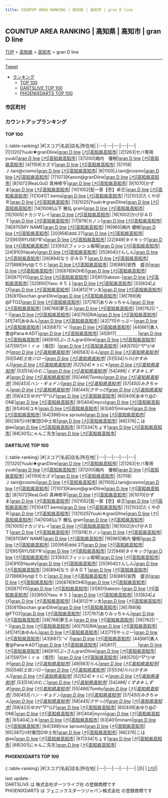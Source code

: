 ```yaml
---
title: COUNTUP AREA RANKING | 高知県 | 高知市 | gran D line
---
```

## COUNTUP AREA RANKING | 高知県 | 高知市 | gran D line

[TOP](/darts/rank/) > [高知県](/darts/rank/高知県/) > [高知市](/darts/rank/高知県/高知市/) > gran D line

___

<a href="https://twitter.com/share?ref_src=twsrc%5Etfw" data-text="COUNTUP AREA RANKING | 高知県高知市gran D line" class="twitter-share-button" data-hashtags="DARTSLIVE,PHOENIXDARTS,darts,ダーツ" data-show-count="false">Tweet</a>

* [ランキング](#カウントアップランキング)
    * [TOP 100](#top-100)
    * [DARTSLIVE TOP 100](#dartslive-top-100)
    * [PHOENIXDARTS TOP 100](#phoenixdarts-top-100)

### 市区町村

<ul>

</ul>

### カウントアップランキング

#### TOP 100



{:.table-ranking}
|#|スコア|名前|店名|所在地|
|---|---|---|---|---|
|1|1320|<span class="rank-name-dl">Yuuki★granDline</span>|<a href="/darts/rank/shops/198e6516c2bbb92f0d9b047a20a7ba1e.html">gran D line</a> <a href="https://search.dartslive.com/jp/shop/198e6516c2bbb92f0d9b047a20a7ba1e">[↗]</a>|<a href="/darts/rank/高知県/高知市">高知県高知市</a>|
|2|1263|<span class="rank-name-dl">セパ専用　yuuki</span>|<a href="/darts/rank/shops/198e6516c2bbb92f0d9b047a20a7ba1e.html">gran D line</a> <a href="https://search.dartslive.com/jp/shop/198e6516c2bbb92f0d9b047a20a7ba1e">[↗]</a>|<a href="/darts/rank/高知県/高知市">高知県高知市</a>|
|3|1200|<span class="rank-name-dl">嶋内　優樹</span>|<a href="/darts/rank/shops/198e6516c2bbb92f0d9b047a20a7ba1e.html">gran D line</a> <a href="https://search.dartslive.com/jp/shop/198e6516c2bbb92f0d9b047a20a7ba1e">[↗]</a>|<a href="/darts/rank/高知県/高知市">高知県高知市</a>|
|4|1159|<span class="rank-name-dl">カズマ</span>|<a href="/darts/rank/shops/198e6516c2bbb92f0d9b047a20a7ba1e.html">gran D line</a> <a href="https://search.dartslive.com/jp/shop/198e6516c2bbb92f0d9b047a20a7ba1e">[↗]</a>|<a href="/darts/rank/高知県/高知市">高知県高知市</a>|
|5|1118|<span class="rank-name-dl">Ｊ.tani@cosmo</span>|<a href="/darts/rank/shops/198e6516c2bbb92f0d9b047a20a7ba1e.html">gran D line</a> <a href="https://search.dartslive.com/jp/shop/198e6516c2bbb92f0d9b047a20a7ba1e">[↗]</a>|<a href="/darts/rank/高知県/高知市">高知県高知市</a>|
|6|1100|<span class="rank-name-dl">J.tani@cosmo</span>|<a href="/darts/rank/shops/198e6516c2bbb92f0d9b047a20a7ba1e.html">gran D line</a> <a href="https://search.dartslive.com/jp/shop/198e6516c2bbb92f0d9b047a20a7ba1e">[↗]</a>|<a href="/darts/rank/高知県/高知市">高知県高知市</a>|
|7|1073|<span class="rank-name-dl">Kanon@granDline</span>|<a href="/darts/rank/shops/198e6516c2bbb92f0d9b047a20a7ba1e.html">gran D line</a> <a href="https://search.dartslive.com/jp/shop/198e6516c2bbb92f0d9b047a20a7ba1e">[↗]</a>|<a href="/darts/rank/高知県/高知市">高知県高知市</a>|
|8|1072|<span class="rank-name-dl">ReaLGoD 真神修平</span>|<a href="/darts/rank/shops/198e6516c2bbb92f0d9b047a20a7ba1e.html">gran D line</a> <a href="https://search.dartslive.com/jp/shop/198e6516c2bbb92f0d9b047a20a7ba1e">[↗]</a>|<a href="/darts/rank/高知県/高知市">高知県高知市</a>|
|9|1070|<span class="rank-name-dl">かずま</span>|<a href="/darts/rank/shops/198e6516c2bbb92f0d9b047a20a7ba1e.html">gran D line</a> <a href="https://search.dartslive.com/jp/shop/198e6516c2bbb92f0d9b047a20a7ba1e">[↗]</a>|<a href="/darts/rank/高知県/高知市">高知県高知市</a>|
|10|1052|<span class="rank-name-dl">髭一家【壱】卓王</span>|<a href="/darts/rank/shops/198e6516c2bbb92f0d9b047a20a7ba1e.html">gran D line</a> <a href="https://search.dartslive.com/jp/shop/198e6516c2bbb92f0d9b047a20a7ba1e">[↗]</a>|<a href="/darts/rank/高知県/高知市">高知県高知市</a>|
|11|1041|<span class="rank-name-dl">T.kenta</span>|<a href="/darts/rank/shops/198e6516c2bbb92f0d9b047a20a7ba1e.html">gran D line</a> <a href="https://search.dartslive.com/jp/shop/198e6516c2bbb92f0d9b047a20a7ba1e">[↗]</a>|<a href="/darts/rank/高知県/高知市">高知県高知市</a>|
|12|1032|<span class="rank-name-dl">たくや＠Ｒ</span>|<a href="/darts/rank/shops/198e6516c2bbb92f0d9b047a20a7ba1e.html">gran D line</a> <a href="https://search.dartslive.com/jp/shop/198e6516c2bbb92f0d9b047a20a7ba1e">[↗]</a>|<a href="/darts/rank/高知県/高知市">高知県高知市</a>|
|13|1025|<span class="rank-name-dl">Yuuki☆granDline</span>|<a href="/darts/rank/shops/198e6516c2bbb92f0d9b047a20a7ba1e.html">gran D line</a> <a href="https://search.dartslive.com/jp/shop/198e6516c2bbb92f0d9b047a20a7ba1e">[↗]</a>|<a href="/darts/rank/高知県/高知市">高知県高知市</a>|
|14|1008|<span class="rank-name-dl">山下 雅弘 gram</span>|<a href="/darts/rank/shops/198e6516c2bbb92f0d9b047a20a7ba1e.html">gran D line</a> <a href="https://search.dartslive.com/jp/shop/198e6516c2bbb92f0d9b047a20a7ba1e">[↗]</a>|<a href="/darts/rank/高知県/高知市">高知県高知市</a>|
|15|1005|<span class="rank-name-dl">ナカジマレイ</span>|<a href="/darts/rank/shops/198e6516c2bbb92f0d9b047a20a7ba1e.html">gran D line</a> <a href="https://search.dartslive.com/jp/shop/198e6516c2bbb92f0d9b047a20a7ba1e">[↗]</a>|<a href="/darts/rank/高知県/高知市">高知県高知市</a>|
|16|1002|<span class="rank-name-dl">かげ＠ＡＤＴ</span>|<a href="/darts/rank/shops/198e6516c2bbb92f0d9b047a20a7ba1e.html">gran D line</a> <a href="https://search.dartslive.com/jp/shop/198e6516c2bbb92f0d9b047a20a7ba1e">[↗]</a>|<a href="/darts/rank/高知県/高知市">高知県高知市</a>|
|17|978|<span class="rank-name-dl">カノン</span>|<a href="/darts/rank/shops/198e6516c2bbb92f0d9b047a20a7ba1e.html">gran D line</a> <a href="https://search.dartslive.com/jp/shop/198e6516c2bbb92f0d9b047a20a7ba1e">[↗]</a>|<a href="/darts/rank/高知県/高知市">高知県高知市</a>|
|18|970|<span class="rank-name-dl">MY NAME</span>|<a href="/darts/rank/shops/198e6516c2bbb92f0d9b047a20a7ba1e.html">gran D line</a> <a href="https://search.dartslive.com/jp/shop/198e6516c2bbb92f0d9b047a20a7ba1e">[↗]</a>|<a href="/darts/rank/高知県/高知市">高知県高知市</a>|
|19|965|<span class="rank-name-dl">嶋内 優樹</span>|<a href="/darts/rank/shops/198e6516c2bbb92f0d9b047a20a7ba1e.html">gran D line</a> <a href="https://search.dartslive.com/jp/shop/198e6516c2bbb92f0d9b047a20a7ba1e">[↗]</a>|<a href="/darts/rank/高知県/高知市">高知県高知市</a>|
|20|958|<span class="rank-name-dl">ddd.27</span>|<a href="/darts/rank/shops/198e6516c2bbb92f0d9b047a20a7ba1e.html">gran D line</a> <a href="https://search.dartslive.com/jp/shop/198e6516c2bbb92f0d9b047a20a7ba1e">[↗]</a>|<a href="/darts/rank/高知県/高知市">高知県高知市</a>|
|21|951|<span class="rank-name-dl">RYUSEI†R&#x27;s</span>|<a href="/darts/rank/shops/198e6516c2bbb92f0d9b047a20a7ba1e.html">gran D line</a> <a href="https://search.dartslive.com/jp/shop/198e6516c2bbb92f0d9b047a20a7ba1e">[↗]</a>|<a href="/darts/rank/高知県/高知市">高知県高知市</a>|
|22|949|<span class="rank-name-dl">タイキック</span>|<a href="/darts/rank/shops/198e6516c2bbb92f0d9b047a20a7ba1e.html">gran D line</a> <a href="https://search.dartslive.com/jp/shop/198e6516c2bbb92f0d9b047a20a7ba1e">[↗]</a>|<a href="/darts/rank/高知県/高知市">高知県高知市</a>|
|23|932|<span class="rank-name-dl">フィッシュ堀場</span>|<a href="/darts/rank/shops/198e6516c2bbb92f0d9b047a20a7ba1e.html">gran D line</a> <a href="https://search.dartslive.com/jp/shop/198e6516c2bbb92f0d9b047a20a7ba1e">[↗]</a>|<a href="/darts/rank/高知県/高知市">高知県高知市</a>|
|24|910|<span class="rank-name-dl">Hayaty</span>|<a href="/darts/rank/shops/198e6516c2bbb92f0d9b047a20a7ba1e.html">gran D line</a> <a href="https://search.dartslive.com/jp/shop/198e6516c2bbb92f0d9b047a20a7ba1e">[↗]</a>|<a href="/darts/rank/高知県/高知市">高知県高知市</a>|
|25|904|<span class="rank-name-dl">けんしん</span>|<a href="/darts/rank/shops/198e6516c2bbb92f0d9b047a20a7ba1e.html">gran D line</a> <a href="https://search.dartslive.com/jp/shop/198e6516c2bbb92f0d9b047a20a7ba1e">[↗]</a>|<a href="/darts/rank/高知県/高知市">高知県高知市</a>|
|26|894|<span class="rank-name-dl">なう ＠ＡＤＴ</span>|<a href="/darts/rank/shops/198e6516c2bbb92f0d9b047a20a7ba1e.html">gran D line</a> <a href="https://search.dartslive.com/jp/shop/198e6516c2bbb92f0d9b047a20a7ba1e">[↗]</a>|<a href="/darts/rank/高知県/高知市">高知県高知市</a>|
|27|888|<span class="rank-name-dl">Hyt@てりと</span>|<a href="/darts/rank/shops/198e6516c2bbb92f0d9b047a20a7ba1e.html">gran D line</a> <a href="https://search.dartslive.com/jp/shop/198e6516c2bbb92f0d9b047a20a7ba1e">[↗]</a>|<a href="/darts/rank/高知県/高知市">高知県高知市</a>|
|28|885|<span class="rank-name-dl">安西　盛治</span>|<a href="/darts/rank/shops/198e6516c2bbb92f0d9b047a20a7ba1e.html">gran D line</a> <a href="https://search.dartslive.com/jp/shop/198e6516c2bbb92f0d9b047a20a7ba1e">[↗]</a>|<a href="/darts/rank/高知県/高知市">高知県高知市</a>|
|29|876|<span class="rank-name-dl">KOHEI</span>|<a href="/darts/rank/shops/198e6516c2bbb92f0d9b047a20a7ba1e.html">gran D line</a> <a href="https://search.dartslive.com/jp/shop/198e6516c2bbb92f0d9b047a20a7ba1e">[↗]</a>|<a href="/darts/rank/高知県/高知市">高知県高知市</a>|
|30|871|<span class="rank-name-dl">YG</span>|<a href="/darts/rank/shops/198e6516c2bbb92f0d9b047a20a7ba1e.html">gran D line</a> <a href="https://search.dartslive.com/jp/shop/198e6516c2bbb92f0d9b047a20a7ba1e">[↗]</a>|<a href="/darts/rank/高知県/高知市">高知県高知市</a>|
|31|851|<span class="rank-name-dl">takezo-</span>|<a href="/darts/rank/shops/198e6516c2bbb92f0d9b047a20a7ba1e.html">gran D line</a> <a href="https://search.dartslive.com/jp/shop/198e6516c2bbb92f0d9b047a20a7ba1e">[↗]</a>|<a href="/darts/rank/高知県/高知市">高知県高知市</a>|
|32|850|<span class="rank-name-dl">Yasu ＃５１</span>|<a href="/darts/rank/shops/198e6516c2bbb92f0d9b047a20a7ba1e.html">gran D line</a> <a href="https://search.dartslive.com/jp/shop/198e6516c2bbb92f0d9b047a20a7ba1e">[↗]</a>|<a href="/darts/rank/高知県/高知市">高知県高知市</a>|
|33|824|<span class="rank-name-dl">よぴ</span>|<a href="/darts/rank/shops/198e6516c2bbb92f0d9b047a20a7ba1e.html">gran D line</a> <a href="https://search.dartslive.com/jp/shop/198e6516c2bbb92f0d9b047a20a7ba1e">[↗]</a>|<a href="/darts/rank/高知県/高知市">高知県高知市</a>|
|34|812|<span class="rank-name-dl">サン太</span>|<a href="/darts/rank/shops/198e6516c2bbb92f0d9b047a20a7ba1e.html">gran D line</a> <a href="https://search.dartslive.com/jp/shop/198e6516c2bbb92f0d9b047a20a7ba1e">[↗]</a>|<a href="/darts/rank/高知県/高知市">高知県高知市</a>|
|35|811|<span class="rank-name-dl">kochan granDline</span>|<a href="/darts/rank/shops/198e6516c2bbb92f0d9b047a20a7ba1e.html">gran D line</a> <a href="https://search.dartslive.com/jp/shop/198e6516c2bbb92f0d9b047a20a7ba1e">[↗]</a>|<a href="/darts/rank/高知県/高知市">高知県高知市</a>|
|36|789|<span class="rank-name-dl">和@FTO2</span>|<a href="/darts/rank/shops/198e6516c2bbb92f0d9b047a20a7ba1e.html">gran D line</a> <a href="https://search.dartslive.com/jp/shop/198e6516c2bbb92f0d9b047a20a7ba1e">[↗]</a>|<a href="/darts/rank/高知県/高知市">高知県高知市</a>|
|37|787|<span class="rank-name-dl">ありみっちゃん</span>|<a href="/darts/rank/shops/198e6516c2bbb92f0d9b047a20a7ba1e.html">gran D line</a> <a href="https://search.dartslive.com/jp/shop/198e6516c2bbb92f0d9b047a20a7ba1e">[↗]</a>|<a href="/darts/rank/高知県/高知市">高知県高知市</a>|
|38|768|<span class="rank-name-dl">夢王Jr.</span>|<a href="/darts/rank/shops/198e6516c2bbb92f0d9b047a20a7ba1e.html">gran D line</a> <a href="https://search.dartslive.com/jp/shop/198e6516c2bbb92f0d9b047a20a7ba1e">[↗]</a>|<a href="/darts/rank/高知県/高知市">高知県高知市</a>|
|39|762|<span class="rank-name-dl">( ^＿^ )</span>|<a href="/darts/rank/shops/198e6516c2bbb92f0d9b047a20a7ba1e.html">gran D line</a> <a href="https://search.dartslive.com/jp/shop/198e6516c2bbb92f0d9b047a20a7ba1e">[↗]</a>|<a href="/darts/rank/高知県/高知市">高知県高知市</a>|
|40|755|<span class="rank-name-dl">RIA</span>|<a href="/darts/rank/shops/198e6516c2bbb92f0d9b047a20a7ba1e.html">gran D line</a> <a href="https://search.dartslive.com/jp/shop/198e6516c2bbb92f0d9b047a20a7ba1e">[↗]</a>|<a href="/darts/rank/高知県/高知市">高知県高知市</a>|
|41|741|<span class="rank-name-dl">あゆみん</span>|<a href="/darts/rank/shops/198e6516c2bbb92f0d9b047a20a7ba1e.html">gran D line</a> <a href="https://search.dartslive.com/jp/shop/198e6516c2bbb92f0d9b047a20a7ba1e">[↗]</a>|<a href="/darts/rank/高知県/高知市">高知県高知市</a>|
|42|711|<span class="rank-name-dl">やっぷー</span>|<a href="/darts/rank/shops/198e6516c2bbb92f0d9b047a20a7ba1e.html">gran D line</a> <a href="https://search.dartslive.com/jp/shop/198e6516c2bbb92f0d9b047a20a7ba1e">[↗]</a>|<a href="/darts/rank/高知県/高知市">高知県高知市</a>|
|43|687|<span class="rank-name-dl">( &#x27;ч&#x27; )</span>|<a href="/darts/rank/shops/198e6516c2bbb92f0d9b047a20a7ba1e.html">gran D line</a> <a href="https://search.dartslive.com/jp/shop/198e6516c2bbb92f0d9b047a20a7ba1e">[↗]</a>|<a href="/darts/rank/高知県/高知市">高知県高知市</a>|
|44|661|<span class="rank-name-dl">勇人會@Pana☆ADT</span>|<a href="/darts/rank/shops/198e6516c2bbb92f0d9b047a20a7ba1e.html">gran D line</a> <a href="https://search.dartslive.com/jp/shop/198e6516c2bbb92f0d9b047a20a7ba1e">[↗]</a>|<a href="/darts/rank/高知県/高知市">高知県高知市</a>|
|45|617|<span class="rank-name-dl">＿＿＿＿＿</span>|<a href="/darts/rank/shops/198e6516c2bbb92f0d9b047a20a7ba1e.html">gran D line</a> <a href="https://search.dartslive.com/jp/shop/198e6516c2bbb92f0d9b047a20a7ba1e">[↗]</a>|<a href="/darts/rank/高知県/高知市">高知県高知市</a>|
|46|610|<span class="rank-name-dl">ぷ~さんgranDline</span>|<a href="/darts/rank/shops/198e6516c2bbb92f0d9b047a20a7ba1e.html">gran D line</a> <a href="https://search.dartslive.com/jp/shop/198e6516c2bbb92f0d9b047a20a7ba1e">[↗]</a>|<a href="/darts/rank/高知県/高知市">高知県高知市</a>|
|47|597|<span class="rank-name-dl">Ｈｉｒｏ（兎団）</span>|<a href="/darts/rank/shops/198e6516c2bbb92f0d9b047a20a7ba1e.html">gran D line</a> <a href="https://search.dartslive.com/jp/shop/198e6516c2bbb92f0d9b047a20a7ba1e">[↗]</a>|<a href="/darts/rank/高知県/高知市">高知県高知市</a>|
|48|570|<span class="rank-name-dl">(*^▽^)/ゆか</span>|<a href="/darts/rank/shops/198e6516c2bbb92f0d9b047a20a7ba1e.html">gran D line</a> <a href="https://search.dartslive.com/jp/shop/198e6516c2bbb92f0d9b047a20a7ba1e">[↗]</a>|<a href="/darts/rank/高知県/高知市">高知県高知市</a>|
|49|563|<span class="rank-name-dl">らん</span>|<a href="/darts/rank/shops/198e6516c2bbb92f0d9b047a20a7ba1e.html">gran D line</a> <a href="https://search.dartslive.com/jp/shop/198e6516c2bbb92f0d9b047a20a7ba1e">[↗]</a>|<a href="/darts/rank/高知県/高知市">高知県高知市</a>|
|50|548|<span class="rank-name-dl">土佐ジロー</span>|<a href="/darts/rank/shops/198e6516c2bbb92f0d9b047a20a7ba1e.html">gran D line</a> <a href="https://search.dartslive.com/jp/shop/198e6516c2bbb92f0d9b047a20a7ba1e">[↗]</a>|<a href="/darts/rank/高知県/高知市">高知県高知市</a>|
|51|534|<span class="rank-name-dl">ﾃﾚﾃﾚ(かすみん)</span>|<a href="/darts/rank/shops/198e6516c2bbb92f0d9b047a20a7ba1e.html">gran D line</a> <a href="https://search.dartslive.com/jp/shop/198e6516c2bbb92f0d9b047a20a7ba1e">[↗]</a>|<a href="/darts/rank/高知県/高知市">高知県高知市</a>|
|52|524|<span class="rank-name-dl">＊ぅに＊</span>|<a href="/darts/rank/shops/198e6516c2bbb92f0d9b047a20a7ba1e.html">gran D line</a> <a href="https://search.dartslive.com/jp/shop/198e6516c2bbb92f0d9b047a20a7ba1e">[↗]</a>|<a href="/darts/rank/高知県/高知市">高知県高知市</a>|
|53|514|<span class="rank-name-dl">のむこ</span>|<a href="/darts/rank/shops/198e6516c2bbb92f0d9b047a20a7ba1e.html">gran D line</a> <a href="https://search.dartslive.com/jp/shop/198e6516c2bbb92f0d9b047a20a7ba1e">[↗]</a>|<a href="/darts/rank/高知県/高知市">高知県高知市</a>|
|54|496|<span class="rank-name-dl">くずま☆しずま</span>|<a href="/darts/rank/shops/198e6516c2bbb92f0d9b047a20a7ba1e.html">gran D line</a> <a href="https://search.dartslive.com/jp/shop/198e6516c2bbb92f0d9b047a20a7ba1e">[↗]</a>|<a href="/darts/rank/高知県/高知市">高知県高知市</a>|
|55|466|<span class="rank-name-dl">Tomby</span>|<a href="/darts/rank/shops/198e6516c2bbb92f0d9b047a20a7ba1e.html">gran D line</a> <a href="https://search.dartslive.com/jp/shop/198e6516c2bbb92f0d9b047a20a7ba1e">[↗]</a>|<a href="/darts/rank/高知県/高知市">高知県高知市</a>|
|56|453|<span class="rank-name-dl">ハン・ギョドン</span>|<a href="/darts/rank/shops/198e6516c2bbb92f0d9b047a20a7ba1e.html">gran D line</a> <a href="https://search.dartslive.com/jp/shop/198e6516c2bbb92f0d9b047a20a7ba1e">[↗]</a>|<a href="/darts/rank/高知県/高知市">高知県高知市</a>|
|57|450|<span class="rank-name-dl">みきちゃん</span>|<a href="/darts/rank/shops/198e6516c2bbb92f0d9b047a20a7ba1e.html">gran D line</a> <a href="https://search.dartslive.com/jp/shop/198e6516c2bbb92f0d9b047a20a7ba1e">[↗]</a>|<a href="/darts/rank/高知県/高知市">高知県高知市</a>|
|58|445|<span class="rank-name-dl">さやっぴ</span>|<a href="/darts/rank/shops/198e6516c2bbb92f0d9b047a20a7ba1e.html">gran D line</a> <a href="https://search.dartslive.com/jp/shop/198e6516c2bbb92f0d9b047a20a7ba1e">[↗]</a>|<a href="/darts/rank/高知県/高知市">高知県高知市</a>|
|59|423|<span class="rank-name-dl">ゆか(*^▽^)/♪</span>|<a href="/darts/rank/shops/198e6516c2bbb92f0d9b047a20a7ba1e.html">gran D line</a> <a href="https://search.dartslive.com/jp/shop/198e6516c2bbb92f0d9b047a20a7ba1e">[↗]</a>|<a href="/darts/rank/高知県/高知市">高知県高知市</a>|
|60|409|<span class="rank-name-dl">あゆり@Z-ONE</span>|<a href="/darts/rank/shops/198e6516c2bbb92f0d9b047a20a7ba1e.html">gran D line</a> <a href="https://search.dartslive.com/jp/shop/198e6516c2bbb92f0d9b047a20a7ba1e">[↗]</a>|<a href="/darts/rank/高知県/高知市">高知県高知市</a>|
|61|404|<span class="rank-name-dl">myco</span>|<a href="/darts/rank/shops/198e6516c2bbb92f0d9b047a20a7ba1e.html">gran D line</a> <a href="https://search.dartslive.com/jp/shop/198e6516c2bbb92f0d9b047a20a7ba1e">[↗]</a>|<a href="/darts/rank/高知県/高知市">高知県高知市</a>|
|61|404|<span class="rank-name-dl">ユキ</span>|<a href="/darts/rank/shops/198e6516c2bbb92f0d9b047a20a7ba1e.html">gran D line</a> <a href="https://search.dartslive.com/jp/shop/198e6516c2bbb92f0d9b047a20a7ba1e">[↗]</a>|<a href="/darts/rank/高知県/高知市">高知県高知市</a>|
|63|401|<span class="rank-name-dl">minami</span>|<a href="/darts/rank/shops/198e6516c2bbb92f0d9b047a20a7ba1e.html">gran D line</a> <a href="https://search.dartslive.com/jp/shop/198e6516c2bbb92f0d9b047a20a7ba1e">[↗]</a>|<a href="/darts/rank/高知県/高知市">高知県高知市</a>|
|64|398|<span class="rank-name-dl">rice sprouts</span>|<a href="/darts/rank/shops/198e6516c2bbb92f0d9b047a20a7ba1e.html">gran D line</a> <a href="https://search.dartslive.com/jp/shop/198e6516c2bbb92f0d9b047a20a7ba1e">[↗]</a>|<a href="/darts/rank/高知県/高知市">高知県高知市</a>|
|65|387|<span class="rank-name-dl">川村軍団Ω中土佐</span>|<a href="/darts/rank/shops/198e6516c2bbb92f0d9b047a20a7ba1e.html">gran D line</a> <a href="https://search.dartslive.com/jp/shop/198e6516c2bbb92f0d9b047a20a7ba1e">[↗]</a>|<a href="/darts/rank/高知県/高知市">高知県高知市</a>|
|66|376|<span class="rank-name-dl">こは@ex</span>|<a href="/darts/rank/shops/198e6516c2bbb92f0d9b047a20a7ba1e.html">gran D line</a> <a href="https://search.dartslive.com/jp/shop/198e6516c2bbb92f0d9b047a20a7ba1e">[↗]</a>|<a href="/darts/rank/高知県/高知市">高知県高知市</a>|
|67|334|<span class="rank-name-dl">ちょす</span>|<a href="/darts/rank/shops/198e6516c2bbb92f0d9b047a20a7ba1e.html">gran D line</a> <a href="https://search.dartslive.com/jp/shop/198e6516c2bbb92f0d9b047a20a7ba1e">[↗]</a>|<a href="/darts/rank/高知県/高知市">高知県高知市</a>|
|68|301|<span class="rank-name-dl">にゃんこ先生</span>|<a href="/darts/rank/shops/198e6516c2bbb92f0d9b047a20a7ba1e.html">gran D line</a> <a href="https://search.dartslive.com/jp/shop/198e6516c2bbb92f0d9b047a20a7ba1e">[↗]</a>|<a href="/darts/rank/高知県/高知市">高知県高知市</a>|


#### DARTSLIVE TOP 100



{:.table-ranking}
|#|スコア|名前|店名|所在地|
|---|---|---|---|---|
|1|1320|<span class="rank-name-dl">Yuuki★granDline</span>|<a href="/darts/rank/shops/198e6516c2bbb92f0d9b047a20a7ba1e.html">gran D line</a> <a href="https://search.dartslive.com/jp/shop/198e6516c2bbb92f0d9b047a20a7ba1e">[↗]</a>|<a href="/darts/rank/高知県/高知市">高知県高知市</a>|
|2|1263|<span class="rank-name-dl">セパ専用　yuuki</span>|<a href="/darts/rank/shops/198e6516c2bbb92f0d9b047a20a7ba1e.html">gran D line</a> <a href="https://search.dartslive.com/jp/shop/198e6516c2bbb92f0d9b047a20a7ba1e">[↗]</a>|<a href="/darts/rank/高知県/高知市">高知県高知市</a>|
|3|1200|<span class="rank-name-dl">嶋内　優樹</span>|<a href="/darts/rank/shops/198e6516c2bbb92f0d9b047a20a7ba1e.html">gran D line</a> <a href="https://search.dartslive.com/jp/shop/198e6516c2bbb92f0d9b047a20a7ba1e">[↗]</a>|<a href="/darts/rank/高知県/高知市">高知県高知市</a>|
|4|1159|<span class="rank-name-dl">カズマ</span>|<a href="/darts/rank/shops/198e6516c2bbb92f0d9b047a20a7ba1e.html">gran D line</a> <a href="https://search.dartslive.com/jp/shop/198e6516c2bbb92f0d9b047a20a7ba1e">[↗]</a>|<a href="/darts/rank/高知県/高知市">高知県高知市</a>|
|5|1118|<span class="rank-name-dl">Ｊ.tani@cosmo</span>|<a href="/darts/rank/shops/198e6516c2bbb92f0d9b047a20a7ba1e.html">gran D line</a> <a href="https://search.dartslive.com/jp/shop/198e6516c2bbb92f0d9b047a20a7ba1e">[↗]</a>|<a href="/darts/rank/高知県/高知市">高知県高知市</a>|
|6|1100|<span class="rank-name-dl">J.tani@cosmo</span>|<a href="/darts/rank/shops/198e6516c2bbb92f0d9b047a20a7ba1e.html">gran D line</a> <a href="https://search.dartslive.com/jp/shop/198e6516c2bbb92f0d9b047a20a7ba1e">[↗]</a>|<a href="/darts/rank/高知県/高知市">高知県高知市</a>|
|7|1073|<span class="rank-name-dl">Kanon@granDline</span>|<a href="/darts/rank/shops/198e6516c2bbb92f0d9b047a20a7ba1e.html">gran D line</a> <a href="https://search.dartslive.com/jp/shop/198e6516c2bbb92f0d9b047a20a7ba1e">[↗]</a>|<a href="/darts/rank/高知県/高知市">高知県高知市</a>|
|8|1072|<span class="rank-name-dl">ReaLGoD 真神修平</span>|<a href="/darts/rank/shops/198e6516c2bbb92f0d9b047a20a7ba1e.html">gran D line</a> <a href="https://search.dartslive.com/jp/shop/198e6516c2bbb92f0d9b047a20a7ba1e">[↗]</a>|<a href="/darts/rank/高知県/高知市">高知県高知市</a>|
|9|1070|<span class="rank-name-dl">かずま</span>|<a href="/darts/rank/shops/198e6516c2bbb92f0d9b047a20a7ba1e.html">gran D line</a> <a href="https://search.dartslive.com/jp/shop/198e6516c2bbb92f0d9b047a20a7ba1e">[↗]</a>|<a href="/darts/rank/高知県/高知市">高知県高知市</a>|
|10|1052|<span class="rank-name-dl">髭一家【壱】卓王</span>|<a href="/darts/rank/shops/198e6516c2bbb92f0d9b047a20a7ba1e.html">gran D line</a> <a href="https://search.dartslive.com/jp/shop/198e6516c2bbb92f0d9b047a20a7ba1e">[↗]</a>|<a href="/darts/rank/高知県/高知市">高知県高知市</a>|
|11|1041|<span class="rank-name-dl">T.kenta</span>|<a href="/darts/rank/shops/198e6516c2bbb92f0d9b047a20a7ba1e.html">gran D line</a> <a href="https://search.dartslive.com/jp/shop/198e6516c2bbb92f0d9b047a20a7ba1e">[↗]</a>|<a href="/darts/rank/高知県/高知市">高知県高知市</a>|
|12|1032|<span class="rank-name-dl">たくや＠Ｒ</span>|<a href="/darts/rank/shops/198e6516c2bbb92f0d9b047a20a7ba1e.html">gran D line</a> <a href="https://search.dartslive.com/jp/shop/198e6516c2bbb92f0d9b047a20a7ba1e">[↗]</a>|<a href="/darts/rank/高知県/高知市">高知県高知市</a>|
|13|1025|<span class="rank-name-dl">Yuuki☆granDline</span>|<a href="/darts/rank/shops/198e6516c2bbb92f0d9b047a20a7ba1e.html">gran D line</a> <a href="https://search.dartslive.com/jp/shop/198e6516c2bbb92f0d9b047a20a7ba1e">[↗]</a>|<a href="/darts/rank/高知県/高知市">高知県高知市</a>|
|14|1008|<span class="rank-name-dl">山下 雅弘 gram</span>|<a href="/darts/rank/shops/198e6516c2bbb92f0d9b047a20a7ba1e.html">gran D line</a> <a href="https://search.dartslive.com/jp/shop/198e6516c2bbb92f0d9b047a20a7ba1e">[↗]</a>|<a href="/darts/rank/高知県/高知市">高知県高知市</a>|
|15|1005|<span class="rank-name-dl">ナカジマレイ</span>|<a href="/darts/rank/shops/198e6516c2bbb92f0d9b047a20a7ba1e.html">gran D line</a> <a href="https://search.dartslive.com/jp/shop/198e6516c2bbb92f0d9b047a20a7ba1e">[↗]</a>|<a href="/darts/rank/高知県/高知市">高知県高知市</a>|
|16|1002|<span class="rank-name-dl">かげ＠ＡＤＴ</span>|<a href="/darts/rank/shops/198e6516c2bbb92f0d9b047a20a7ba1e.html">gran D line</a> <a href="https://search.dartslive.com/jp/shop/198e6516c2bbb92f0d9b047a20a7ba1e">[↗]</a>|<a href="/darts/rank/高知県/高知市">高知県高知市</a>|
|17|978|<span class="rank-name-dl">カノン</span>|<a href="/darts/rank/shops/198e6516c2bbb92f0d9b047a20a7ba1e.html">gran D line</a> <a href="https://search.dartslive.com/jp/shop/198e6516c2bbb92f0d9b047a20a7ba1e">[↗]</a>|<a href="/darts/rank/高知県/高知市">高知県高知市</a>|
|18|970|<span class="rank-name-dl">MY NAME</span>|<a href="/darts/rank/shops/198e6516c2bbb92f0d9b047a20a7ba1e.html">gran D line</a> <a href="https://search.dartslive.com/jp/shop/198e6516c2bbb92f0d9b047a20a7ba1e">[↗]</a>|<a href="/darts/rank/高知県/高知市">高知県高知市</a>|
|19|965|<span class="rank-name-dl">嶋内 優樹</span>|<a href="/darts/rank/shops/198e6516c2bbb92f0d9b047a20a7ba1e.html">gran D line</a> <a href="https://search.dartslive.com/jp/shop/198e6516c2bbb92f0d9b047a20a7ba1e">[↗]</a>|<a href="/darts/rank/高知県/高知市">高知県高知市</a>|
|20|958|<span class="rank-name-dl">ddd.27</span>|<a href="/darts/rank/shops/198e6516c2bbb92f0d9b047a20a7ba1e.html">gran D line</a> <a href="https://search.dartslive.com/jp/shop/198e6516c2bbb92f0d9b047a20a7ba1e">[↗]</a>|<a href="/darts/rank/高知県/高知市">高知県高知市</a>|
|21|951|<span class="rank-name-dl">RYUSEI†R&#x27;s</span>|<a href="/darts/rank/shops/198e6516c2bbb92f0d9b047a20a7ba1e.html">gran D line</a> <a href="https://search.dartslive.com/jp/shop/198e6516c2bbb92f0d9b047a20a7ba1e">[↗]</a>|<a href="/darts/rank/高知県/高知市">高知県高知市</a>|
|22|949|<span class="rank-name-dl">タイキック</span>|<a href="/darts/rank/shops/198e6516c2bbb92f0d9b047a20a7ba1e.html">gran D line</a> <a href="https://search.dartslive.com/jp/shop/198e6516c2bbb92f0d9b047a20a7ba1e">[↗]</a>|<a href="/darts/rank/高知県/高知市">高知県高知市</a>|
|23|932|<span class="rank-name-dl">フィッシュ堀場</span>|<a href="/darts/rank/shops/198e6516c2bbb92f0d9b047a20a7ba1e.html">gran D line</a> <a href="https://search.dartslive.com/jp/shop/198e6516c2bbb92f0d9b047a20a7ba1e">[↗]</a>|<a href="/darts/rank/高知県/高知市">高知県高知市</a>|
|24|910|<span class="rank-name-dl">Hayaty</span>|<a href="/darts/rank/shops/198e6516c2bbb92f0d9b047a20a7ba1e.html">gran D line</a> <a href="https://search.dartslive.com/jp/shop/198e6516c2bbb92f0d9b047a20a7ba1e">[↗]</a>|<a href="/darts/rank/高知県/高知市">高知県高知市</a>|
|25|904|<span class="rank-name-dl">けんしん</span>|<a href="/darts/rank/shops/198e6516c2bbb92f0d9b047a20a7ba1e.html">gran D line</a> <a href="https://search.dartslive.com/jp/shop/198e6516c2bbb92f0d9b047a20a7ba1e">[↗]</a>|<a href="/darts/rank/高知県/高知市">高知県高知市</a>|
|26|894|<span class="rank-name-dl">なう ＠ＡＤＴ</span>|<a href="/darts/rank/shops/198e6516c2bbb92f0d9b047a20a7ba1e.html">gran D line</a> <a href="https://search.dartslive.com/jp/shop/198e6516c2bbb92f0d9b047a20a7ba1e">[↗]</a>|<a href="/darts/rank/高知県/高知市">高知県高知市</a>|
|27|888|<span class="rank-name-dl">Hyt@てりと</span>|<a href="/darts/rank/shops/198e6516c2bbb92f0d9b047a20a7ba1e.html">gran D line</a> <a href="https://search.dartslive.com/jp/shop/198e6516c2bbb92f0d9b047a20a7ba1e">[↗]</a>|<a href="/darts/rank/高知県/高知市">高知県高知市</a>|
|28|885|<span class="rank-name-dl">安西　盛治</span>|<a href="/darts/rank/shops/198e6516c2bbb92f0d9b047a20a7ba1e.html">gran D line</a> <a href="https://search.dartslive.com/jp/shop/198e6516c2bbb92f0d9b047a20a7ba1e">[↗]</a>|<a href="/darts/rank/高知県/高知市">高知県高知市</a>|
|29|876|<span class="rank-name-dl">KOHEI</span>|<a href="/darts/rank/shops/198e6516c2bbb92f0d9b047a20a7ba1e.html">gran D line</a> <a href="https://search.dartslive.com/jp/shop/198e6516c2bbb92f0d9b047a20a7ba1e">[↗]</a>|<a href="/darts/rank/高知県/高知市">高知県高知市</a>|
|30|871|<span class="rank-name-dl">YG</span>|<a href="/darts/rank/shops/198e6516c2bbb92f0d9b047a20a7ba1e.html">gran D line</a> <a href="https://search.dartslive.com/jp/shop/198e6516c2bbb92f0d9b047a20a7ba1e">[↗]</a>|<a href="/darts/rank/高知県/高知市">高知県高知市</a>|
|31|851|<span class="rank-name-dl">takezo-</span>|<a href="/darts/rank/shops/198e6516c2bbb92f0d9b047a20a7ba1e.html">gran D line</a> <a href="https://search.dartslive.com/jp/shop/198e6516c2bbb92f0d9b047a20a7ba1e">[↗]</a>|<a href="/darts/rank/高知県/高知市">高知県高知市</a>|
|32|850|<span class="rank-name-dl">Yasu ＃５１</span>|<a href="/darts/rank/shops/198e6516c2bbb92f0d9b047a20a7ba1e.html">gran D line</a> <a href="https://search.dartslive.com/jp/shop/198e6516c2bbb92f0d9b047a20a7ba1e">[↗]</a>|<a href="/darts/rank/高知県/高知市">高知県高知市</a>|
|33|824|<span class="rank-name-dl">よぴ</span>|<a href="/darts/rank/shops/198e6516c2bbb92f0d9b047a20a7ba1e.html">gran D line</a> <a href="https://search.dartslive.com/jp/shop/198e6516c2bbb92f0d9b047a20a7ba1e">[↗]</a>|<a href="/darts/rank/高知県/高知市">高知県高知市</a>|
|34|812|<span class="rank-name-dl">サン太</span>|<a href="/darts/rank/shops/198e6516c2bbb92f0d9b047a20a7ba1e.html">gran D line</a> <a href="https://search.dartslive.com/jp/shop/198e6516c2bbb92f0d9b047a20a7ba1e">[↗]</a>|<a href="/darts/rank/高知県/高知市">高知県高知市</a>|
|35|811|<span class="rank-name-dl">kochan granDline</span>|<a href="/darts/rank/shops/198e6516c2bbb92f0d9b047a20a7ba1e.html">gran D line</a> <a href="https://search.dartslive.com/jp/shop/198e6516c2bbb92f0d9b047a20a7ba1e">[↗]</a>|<a href="/darts/rank/高知県/高知市">高知県高知市</a>|
|36|789|<span class="rank-name-dl">和@FTO2</span>|<a href="/darts/rank/shops/198e6516c2bbb92f0d9b047a20a7ba1e.html">gran D line</a> <a href="https://search.dartslive.com/jp/shop/198e6516c2bbb92f0d9b047a20a7ba1e">[↗]</a>|<a href="/darts/rank/高知県/高知市">高知県高知市</a>|
|37|787|<span class="rank-name-dl">ありみっちゃん</span>|<a href="/darts/rank/shops/198e6516c2bbb92f0d9b047a20a7ba1e.html">gran D line</a> <a href="https://search.dartslive.com/jp/shop/198e6516c2bbb92f0d9b047a20a7ba1e">[↗]</a>|<a href="/darts/rank/高知県/高知市">高知県高知市</a>|
|38|768|<span class="rank-name-dl">夢王Jr.</span>|<a href="/darts/rank/shops/198e6516c2bbb92f0d9b047a20a7ba1e.html">gran D line</a> <a href="https://search.dartslive.com/jp/shop/198e6516c2bbb92f0d9b047a20a7ba1e">[↗]</a>|<a href="/darts/rank/高知県/高知市">高知県高知市</a>|
|39|762|<span class="rank-name-dl">( ^＿^ )</span>|<a href="/darts/rank/shops/198e6516c2bbb92f0d9b047a20a7ba1e.html">gran D line</a> <a href="https://search.dartslive.com/jp/shop/198e6516c2bbb92f0d9b047a20a7ba1e">[↗]</a>|<a href="/darts/rank/高知県/高知市">高知県高知市</a>|
|40|755|<span class="rank-name-dl">RIA</span>|<a href="/darts/rank/shops/198e6516c2bbb92f0d9b047a20a7ba1e.html">gran D line</a> <a href="https://search.dartslive.com/jp/shop/198e6516c2bbb92f0d9b047a20a7ba1e">[↗]</a>|<a href="/darts/rank/高知県/高知市">高知県高知市</a>|
|41|741|<span class="rank-name-dl">あゆみん</span>|<a href="/darts/rank/shops/198e6516c2bbb92f0d9b047a20a7ba1e.html">gran D line</a> <a href="https://search.dartslive.com/jp/shop/198e6516c2bbb92f0d9b047a20a7ba1e">[↗]</a>|<a href="/darts/rank/高知県/高知市">高知県高知市</a>|
|42|711|<span class="rank-name-dl">やっぷー</span>|<a href="/darts/rank/shops/198e6516c2bbb92f0d9b047a20a7ba1e.html">gran D line</a> <a href="https://search.dartslive.com/jp/shop/198e6516c2bbb92f0d9b047a20a7ba1e">[↗]</a>|<a href="/darts/rank/高知県/高知市">高知県高知市</a>|
|43|687|<span class="rank-name-dl">( &#x27;ч&#x27; )</span>|<a href="/darts/rank/shops/198e6516c2bbb92f0d9b047a20a7ba1e.html">gran D line</a> <a href="https://search.dartslive.com/jp/shop/198e6516c2bbb92f0d9b047a20a7ba1e">[↗]</a>|<a href="/darts/rank/高知県/高知市">高知県高知市</a>|
|44|661|<span class="rank-name-dl">勇人會@Pana☆ADT</span>|<a href="/darts/rank/shops/198e6516c2bbb92f0d9b047a20a7ba1e.html">gran D line</a> <a href="https://search.dartslive.com/jp/shop/198e6516c2bbb92f0d9b047a20a7ba1e">[↗]</a>|<a href="/darts/rank/高知県/高知市">高知県高知市</a>|
|45|617|<span class="rank-name-dl">＿＿＿＿＿</span>|<a href="/darts/rank/shops/198e6516c2bbb92f0d9b047a20a7ba1e.html">gran D line</a> <a href="https://search.dartslive.com/jp/shop/198e6516c2bbb92f0d9b047a20a7ba1e">[↗]</a>|<a href="/darts/rank/高知県/高知市">高知県高知市</a>|
|46|610|<span class="rank-name-dl">ぷ~さんgranDline</span>|<a href="/darts/rank/shops/198e6516c2bbb92f0d9b047a20a7ba1e.html">gran D line</a> <a href="https://search.dartslive.com/jp/shop/198e6516c2bbb92f0d9b047a20a7ba1e">[↗]</a>|<a href="/darts/rank/高知県/高知市">高知県高知市</a>|
|47|597|<span class="rank-name-dl">Ｈｉｒｏ（兎団）</span>|<a href="/darts/rank/shops/198e6516c2bbb92f0d9b047a20a7ba1e.html">gran D line</a> <a href="https://search.dartslive.com/jp/shop/198e6516c2bbb92f0d9b047a20a7ba1e">[↗]</a>|<a href="/darts/rank/高知県/高知市">高知県高知市</a>|
|48|570|<span class="rank-name-dl">(*^▽^)/ゆか</span>|<a href="/darts/rank/shops/198e6516c2bbb92f0d9b047a20a7ba1e.html">gran D line</a> <a href="https://search.dartslive.com/jp/shop/198e6516c2bbb92f0d9b047a20a7ba1e">[↗]</a>|<a href="/darts/rank/高知県/高知市">高知県高知市</a>|
|49|563|<span class="rank-name-dl">らん</span>|<a href="/darts/rank/shops/198e6516c2bbb92f0d9b047a20a7ba1e.html">gran D line</a> <a href="https://search.dartslive.com/jp/shop/198e6516c2bbb92f0d9b047a20a7ba1e">[↗]</a>|<a href="/darts/rank/高知県/高知市">高知県高知市</a>|
|50|548|<span class="rank-name-dl">土佐ジロー</span>|<a href="/darts/rank/shops/198e6516c2bbb92f0d9b047a20a7ba1e.html">gran D line</a> <a href="https://search.dartslive.com/jp/shop/198e6516c2bbb92f0d9b047a20a7ba1e">[↗]</a>|<a href="/darts/rank/高知県/高知市">高知県高知市</a>|
|51|534|<span class="rank-name-dl">ﾃﾚﾃﾚ(かすみん)</span>|<a href="/darts/rank/shops/198e6516c2bbb92f0d9b047a20a7ba1e.html">gran D line</a> <a href="https://search.dartslive.com/jp/shop/198e6516c2bbb92f0d9b047a20a7ba1e">[↗]</a>|<a href="/darts/rank/高知県/高知市">高知県高知市</a>|
|52|524|<span class="rank-name-dl">＊ぅに＊</span>|<a href="/darts/rank/shops/198e6516c2bbb92f0d9b047a20a7ba1e.html">gran D line</a> <a href="https://search.dartslive.com/jp/shop/198e6516c2bbb92f0d9b047a20a7ba1e">[↗]</a>|<a href="/darts/rank/高知県/高知市">高知県高知市</a>|
|53|514|<span class="rank-name-dl">のむこ</span>|<a href="/darts/rank/shops/198e6516c2bbb92f0d9b047a20a7ba1e.html">gran D line</a> <a href="https://search.dartslive.com/jp/shop/198e6516c2bbb92f0d9b047a20a7ba1e">[↗]</a>|<a href="/darts/rank/高知県/高知市">高知県高知市</a>|
|54|496|<span class="rank-name-dl">くずま☆しずま</span>|<a href="/darts/rank/shops/198e6516c2bbb92f0d9b047a20a7ba1e.html">gran D line</a> <a href="https://search.dartslive.com/jp/shop/198e6516c2bbb92f0d9b047a20a7ba1e">[↗]</a>|<a href="/darts/rank/高知県/高知市">高知県高知市</a>|
|55|466|<span class="rank-name-dl">Tomby</span>|<a href="/darts/rank/shops/198e6516c2bbb92f0d9b047a20a7ba1e.html">gran D line</a> <a href="https://search.dartslive.com/jp/shop/198e6516c2bbb92f0d9b047a20a7ba1e">[↗]</a>|<a href="/darts/rank/高知県/高知市">高知県高知市</a>|
|56|453|<span class="rank-name-dl">ハン・ギョドン</span>|<a href="/darts/rank/shops/198e6516c2bbb92f0d9b047a20a7ba1e.html">gran D line</a> <a href="https://search.dartslive.com/jp/shop/198e6516c2bbb92f0d9b047a20a7ba1e">[↗]</a>|<a href="/darts/rank/高知県/高知市">高知県高知市</a>|
|57|450|<span class="rank-name-dl">みきちゃん</span>|<a href="/darts/rank/shops/198e6516c2bbb92f0d9b047a20a7ba1e.html">gran D line</a> <a href="https://search.dartslive.com/jp/shop/198e6516c2bbb92f0d9b047a20a7ba1e">[↗]</a>|<a href="/darts/rank/高知県/高知市">高知県高知市</a>|
|58|445|<span class="rank-name-dl">さやっぴ</span>|<a href="/darts/rank/shops/198e6516c2bbb92f0d9b047a20a7ba1e.html">gran D line</a> <a href="https://search.dartslive.com/jp/shop/198e6516c2bbb92f0d9b047a20a7ba1e">[↗]</a>|<a href="/darts/rank/高知県/高知市">高知県高知市</a>|
|59|423|<span class="rank-name-dl">ゆか(*^▽^)/♪</span>|<a href="/darts/rank/shops/198e6516c2bbb92f0d9b047a20a7ba1e.html">gran D line</a> <a href="https://search.dartslive.com/jp/shop/198e6516c2bbb92f0d9b047a20a7ba1e">[↗]</a>|<a href="/darts/rank/高知県/高知市">高知県高知市</a>|
|60|409|<span class="rank-name-dl">あゆり@Z-ONE</span>|<a href="/darts/rank/shops/198e6516c2bbb92f0d9b047a20a7ba1e.html">gran D line</a> <a href="https://search.dartslive.com/jp/shop/198e6516c2bbb92f0d9b047a20a7ba1e">[↗]</a>|<a href="/darts/rank/高知県/高知市">高知県高知市</a>|
|61|404|<span class="rank-name-dl">myco</span>|<a href="/darts/rank/shops/198e6516c2bbb92f0d9b047a20a7ba1e.html">gran D line</a> <a href="https://search.dartslive.com/jp/shop/198e6516c2bbb92f0d9b047a20a7ba1e">[↗]</a>|<a href="/darts/rank/高知県/高知市">高知県高知市</a>|
|61|404|<span class="rank-name-dl">ユキ</span>|<a href="/darts/rank/shops/198e6516c2bbb92f0d9b047a20a7ba1e.html">gran D line</a> <a href="https://search.dartslive.com/jp/shop/198e6516c2bbb92f0d9b047a20a7ba1e">[↗]</a>|<a href="/darts/rank/高知県/高知市">高知県高知市</a>|
|63|401|<span class="rank-name-dl">minami</span>|<a href="/darts/rank/shops/198e6516c2bbb92f0d9b047a20a7ba1e.html">gran D line</a> <a href="https://search.dartslive.com/jp/shop/198e6516c2bbb92f0d9b047a20a7ba1e">[↗]</a>|<a href="/darts/rank/高知県/高知市">高知県高知市</a>|
|64|398|<span class="rank-name-dl">rice sprouts</span>|<a href="/darts/rank/shops/198e6516c2bbb92f0d9b047a20a7ba1e.html">gran D line</a> <a href="https://search.dartslive.com/jp/shop/198e6516c2bbb92f0d9b047a20a7ba1e">[↗]</a>|<a href="/darts/rank/高知県/高知市">高知県高知市</a>|
|65|387|<span class="rank-name-dl">川村軍団Ω中土佐</span>|<a href="/darts/rank/shops/198e6516c2bbb92f0d9b047a20a7ba1e.html">gran D line</a> <a href="https://search.dartslive.com/jp/shop/198e6516c2bbb92f0d9b047a20a7ba1e">[↗]</a>|<a href="/darts/rank/高知県/高知市">高知県高知市</a>|
|66|376|<span class="rank-name-dl">こは@ex</span>|<a href="/darts/rank/shops/198e6516c2bbb92f0d9b047a20a7ba1e.html">gran D line</a> <a href="https://search.dartslive.com/jp/shop/198e6516c2bbb92f0d9b047a20a7ba1e">[↗]</a>|<a href="/darts/rank/高知県/高知市">高知県高知市</a>|
|67|334|<span class="rank-name-dl">ちょす</span>|<a href="/darts/rank/shops/198e6516c2bbb92f0d9b047a20a7ba1e.html">gran D line</a> <a href="https://search.dartslive.com/jp/shop/198e6516c2bbb92f0d9b047a20a7ba1e">[↗]</a>|<a href="/darts/rank/高知県/高知市">高知県高知市</a>|
|68|301|<span class="rank-name-dl">にゃんこ先生</span>|<a href="/darts/rank/shops/198e6516c2bbb92f0d9b047a20a7ba1e.html">gran D line</a> <a href="https://search.dartslive.com/jp/shop/198e6516c2bbb92f0d9b047a20a7ba1e">[↗]</a>|<a href="/darts/rank/高知県/高知市">高知県高知市</a>|


#### PHOENIXDARTS TOP 100



{:.table-ranking}
|#|スコア|名前|店名|所在地|
|---|---|---|---|---|
||0|<span class="rank-name-dl"> </span>|<a href="/darts/rank/shops/.html"></a> <a href="">[↗]</a>|<a href="/darts/rank//"></a>|


<div class="footer border-top border-gray-light mt-5 pt-3 text-right text-gray">
    last update : <span style="font-weight: italic" id="foot_last_modified"></span><br />
    DARTSLIVE は 株式会社ダーツライブ社 の登録商標です<br />
    PHOENIXDARTS は フェニックスダーツジャパン株式会社 の登録商標です<br />
</div>

<script src="https://cdnjs.cloudflare.com/ajax/libs/jquery.tablesorter/2.31.3/js/jquery.tablesorter.min.js" integrity="sha512-qzgd5cYSZcosqpzpn7zF2ZId8f/8CHmFKZ8j7mU4OUXTNRd5g+ZHBPsgKEwoqxCtdQvExE5LprwwPAgoicguNg==" crossorigin="anonymous" referrerpolicy="no-referrer"></script>
<link rel="stylesheet" href="https://cdnjs.cloudflare.com/ajax/libs/jquery.tablesorter/2.31.3/css/theme.default.min.css" integrity="sha512-wghhOJkjQX0Lh3NSWvNKeZ0ZpNn+SPVXX1Qyc9OCaogADktxrBiBdKGDoqVUOyhStvMBmJQ8ZdMHiR3wuEq8+w==" crossorigin="anonymous" referrerpolicy="no-referrer" />
<script>
$(function() {
    $(".table-ranking").tablesorter({sortList:[[0, 0]]});
    $("#foot_last_modified").text(formatDate(new Date(document.lastModified), 'yyyy-MM-dd HH:mm:ss'));
});
</script>

<script async src="https://platform.twitter.com/widgets.js" charset="utf-8"></script>
